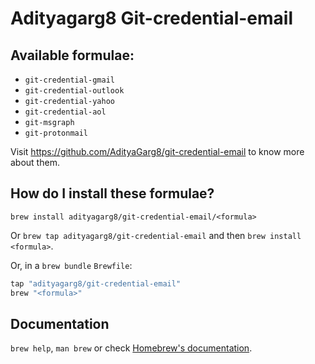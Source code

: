 # Adityagarg8 Git-credential-email

## Available formulae:

- `git-credential-gmail`
- `git-credential-outlook`
- `git-credential-yahoo`
- `git-credential-aol`
- `git-msgraph`
- `git-protonmail`

Visit https://github.com/AdityaGarg8/git-credential-email to know more about them.

## How do I install these formulae?

`brew install adityagarg8/git-credential-email/<formula>`

Or `brew tap adityagarg8/git-credential-email` and then `brew install <formula>`.

Or, in a `brew bundle` `Brewfile`:

```ruby
tap "adityagarg8/git-credential-email"
brew "<formula>"
```

## Documentation

`brew help`, `man brew` or check [Homebrew's documentation](https://docs.brew.sh).
